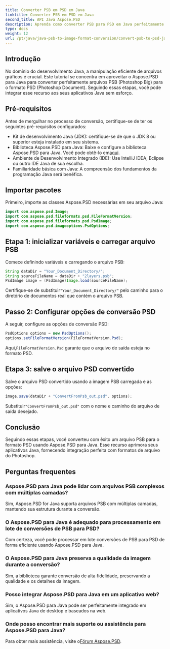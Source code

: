 ```yaml
---
title: Converter PSB em PSD em Java
linktitle: Converter PSB em PSD em Java
second_title: API Java Aspose.PSD
description: Aprenda como converter PSB para PSD em Java perfeitamente usando Aspose.PSD, aprimorando o gerenciamento de arquivos gráficos em seus aplicativos.
type: docs
weight: 12
url: /pt/java/java-psb-to-image-format-conversion/convert-psb-to-psd-java/
---
```

## Introdução
No domínio do desenvolvimento Java, a manipulação eficiente de arquivos gráficos é crucial. Este tutorial se concentra em aproveitar o Aspose.PSD para Java para converter perfeitamente arquivos PSB (Photoshop Big) para o formato PSD (Photoshop Document). Seguindo essas etapas, você pode integrar esse recurso aos seus aplicativos Java sem esforço.
## Pré-requisitos
Antes de mergulhar no processo de conversão, certifique-se de ter os seguintes pré-requisitos configurados:
- Kit de desenvolvimento Java (JDK): certifique-se de que o JDK 8 ou superior esteja instalado em seu sistema.
-  Biblioteca Aspose.PSD para Java: Baixe e configure a biblioteca Aspose.PSD para Java. Você pode obtê-lo em[aqui](https://releases.aspose.com/psd/java/).
- Ambiente de Desenvolvimento Integrado (IDE): Use IntelliJ IDEA, Eclipse ou outro IDE Java de sua escolha.
- Familiaridade básica com Java: A compreensão dos fundamentos da programação Java será benéfica.
## Importar pacotes
Primeiro, importe as classes Aspose.PSD necessárias em seu arquivo Java:
```java
import com.aspose.psd.Image;
import com.aspose.psd.fileformats.psd.FileFormatVersion;
import com.aspose.psd.fileformats.psd.PsdImage;
import com.aspose.psd.imageoptions.PsdOptions;
```
## Etapa 1: inicializar variáveis e carregar arquivo PSB
Comece definindo variáveis e carregando o arquivo PSB:
```java
String dataDir = "Your_Document_Directory/";
String sourceFileName = dataDir + "2layers.psb";
PsdImage image = (PsdImage)Image.load(sourceFileName);
```
 Certifique-se de substituir`"Your_Document_Directory/"` pelo caminho para o diretório de documentos real que contém o arquivo PSB.
## Passo 2: Configurar opções de conversão PSD
A seguir, configure as opções de conversão PSD:
```java
PsdOptions options = new PsdOptions();
options.setFileFormatVersion(FileFormatVersion.Psd);
```
 Aqui,`FileFormatVersion.Psd` garante que o arquivo de saída esteja no formato PSD.
## Etapa 3: salve o arquivo PSD convertido
Salve o arquivo PSD convertido usando a imagem PSB carregada e as opções:
```java
image.save(dataDir + "ConvertFromPsb_out.psd", options);
```
 Substituir`"ConvertFromPsb_out.psd"` com o nome e caminho do arquivo de saída desejado.

## Conclusão
Seguindo essas etapas, você converteu com êxito um arquivo PSB para o formato PSD usando Aspose.PSD para Java. Esse recurso aprimora seus aplicativos Java, fornecendo integração perfeita com formatos de arquivo do Photoshop.
## Perguntas frequentes
### Aspose.PSD para Java pode lidar com arquivos PSB complexos com múltiplas camadas?
Sim, Aspose.PSD for Java suporta arquivos PSB com múltiplas camadas, mantendo sua estrutura durante a conversão.
### O Aspose.PSD para Java é adequado para processamento em lote de conversões de PSB para PSD?
Com certeza, você pode processar em lote conversões de PSB para PSD de forma eficiente usando Aspose.PSD para Java.
### O Aspose.PSD para Java preserva a qualidade da imagem durante a conversão?
Sim, a biblioteca garante conversão de alta fidelidade, preservando a qualidade e os detalhes da imagem.
### Posso integrar Aspose.PSD para Java em um aplicativo web?
Sim, o Aspose.PSD para Java pode ser perfeitamente integrado em aplicativos Java de desktop e baseados na web.
### Onde posso encontrar mais suporte ou assistência para Aspose.PSD para Java?
 Para obter mais assistência, visite o[Fórum Aspose.PSD](https://forum.aspose.com/c/psd/34).
